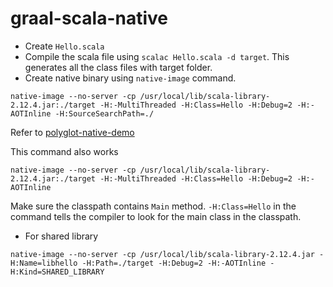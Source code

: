 # graal-scala-native

- Create `Hello.scala`
- Compile the scala file using `scalac Hello.scala -d target`. This generates all the class files with target folder.
- Create native binary using `native-image` command.

```
native-image --no-server -cp /usr/local/lib/scala-library-2.12.4.jar:./target -H:-MultiThreaded -H:Class=Hello -H:Debug=2 -H:-AOTInline -H:SourceSearchPath=./
```
Refer to [polyglot-native-demo](https://github.com/vjovanov/polyglot-native-demo)

This command also works
```
native-image --no-server -cp /usr/local/lib/scala-library-2.12.4.jar:./target -H:-MultiThreaded -H:Class=Hello -H:Debug=2 -H:-AOTInline
```
Make sure the classpath contains `Main` method. `-H:Class=Hello` in the command tells the compiler to look for the main class in the classpath.


- For shared library
```
native-image --no-server -cp /usr/local/lib/scala-library-2.12.4.jar -H:Name=libhello -H:Path=./target -H:Debug=2 -H:-AOTInline -H:Kind=SHARED_LIBRARY
```
